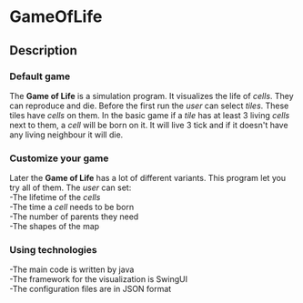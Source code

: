 # GameOfLife

## Description

### Default game
The **Game of Life** is a simulation program. It visualizes the life of _cells_. They can reproduce and die.
Before the first run the _user_ can select _tiles_. These tiles have _cells_ on them. In the basic game if a _tile_ has at least 3 living _cells_ next to them, a _cell_ will be born on it.
It will live 3 tick and if it doesn't have any living neighbour it will die.

### Customize your game
Later the **Game of Life** has a lot of different variants. This program let you try all of them. 
The _user_ can set:<br>
-The lifetime of the _cells_<br>
-The time a _cell_ needs to be born<br>
-The number of parents they need<br>
-The shapes of the map<br>

### Using technologies
-The main code is written by java<br>
-The framework for the visualization is SwingUI<br>
-The configuration files are in JSON format<br>
